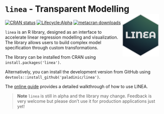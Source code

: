 # `linea` - Transparent Modelling <img src="https://raw.githubusercontent.com/paladinic/linea_site/master/img/LOGO_R_pkg.png" align="right" width="120" />

<!-- badges: start -->
[![CRAN status](https://www.r-pkg.org/badges/version/linea)](https://CRAN.R-project.org/package=linea)
[![Lifecycle:Alpha](https://img.shields.io/badge/Lifecycle-Alpha-7e7E00)](https://r-pkg.org/pkg/linea)
[![metacran downloads](https://cranlogs.r-pkg.org/badges/linea)](https://cran.r-project.org/package=linea)
<!-- badges: end -->

`linea` is an R library, designed as an interface to accelerate linear regression modelling and visualization. The library allows users to build complex model specification through custom transformations.

The library can be installed from CRAN using `install.packages('linea')`.

Alternatively, you can install the development version from GitHub using `devtools::install_github('paladinic/linea')`.

The [online guide](https://www.linea-r.org) provides a detailed walkthrough of how to use LINEA.

> **Note** `linea` is still in alpha and the library may change. Feedback is very welcome but please don’t use it for production applications just yet!
